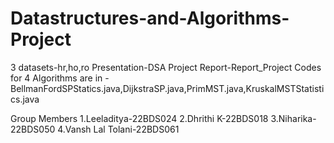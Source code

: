 # Datastructures-and-Algorithms-Project


3 datasets-hr,ho,ro
Presentation-DSA Project
Report-Report_Project
Codes for 4 Algorithms are in -BellmanFordSPStatics.java,DijkstraSP.java,PrimMST.java,KruskalMSTStatistics.java

Group Members
1.Leeladitya-22BDS024
2.Dhrithi K-22BDS018
3.Niharika-22BDS050
4.Vansh Lal Tolani-22BDS061
